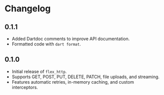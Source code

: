 # Changelog

## 0.1.1
- Added Dartdoc comments to improve API documentation.
- Formatted code with `dart format`.

## 0.1.0
- Initial release of `flex_http`.
- Supports GET, POST, PUT, DELETE, PATCH, file uploads, and streaming.
- Features automatic retries, in-memory caching, and custom interceptors.